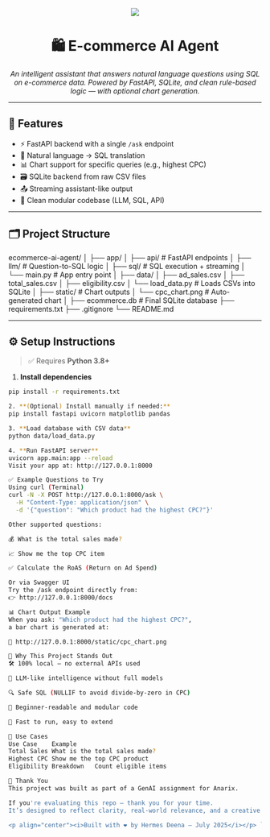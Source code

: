 <p align="center">
  <img src="https://img.shields.io/badge/E--commerce%20AI%20Agent-🛍️%20FastAPI%20%7C%20SQL%20%7C%20LLM-purple?style=for-the-badge" />
</p>

<h1 align="center">🛍️ E-commerce AI Agent</h1>

<p align="center"><i>
An intelligent assistant that answers natural language questions using SQL on e-commerce data.  
Powered by FastAPI, SQLite, and clean rule-based logic — with optional chart generation.
</i></p>

---

## 🚀 Features

- ⚡ FastAPI backend with a single `/ask` endpoint
- 🧠 Natural language → SQL translation
- 📊 Chart support for specific queries (e.g., highest CPC)
- 🗃️ SQLite backend from raw CSV files
- 📤 Streaming assistant-like output
- 🧱 Clean modular codebase (LLM, SQL, API)

---

## 🗂️ Project Structure

ecommerce-ai-agent/
│
├── app/
│ ├── api/ # FastAPI endpoints
│ ├── llm/ # Question-to-SQL logic
│ ├── sql/ # SQL execution + streaming
│ └── main.py # App entry point
│
├── data/
│ ├── ad_sales.csv
│ ├── total_sales.csv
│ ├── eligibility.csv
│ └── load_data.py # Loads CSVs into SQLite
│
├── static/ # Chart outputs
│ └── cpc_chart.png # Auto-generated chart
│
├── ecommerce.db # Final SQLite database
├── requirements.txt
├── .gitignore
└── README.md


---

## ⚙️ Setup Instructions

> ✅ Requires **Python 3.8+**

1. **Install dependencies**
```bash
pip install -r requirements.txt

2. **(Optional) Install manually if needed:**
pip install fastapi uvicorn matplotlib pandas

3. **Load database with CSV data**
python data/load_data.py

4. **Run FastAPI server**
uvicorn app.main:app --reload
Visit your app at: http://127.0.0.1:8000

✅ Example Questions to Try
Using curl (Terminal)
curl -N -X POST http://127.0.0.1:8000/ask \
  -H "Content-Type: application/json" \
  -d '{"question": "Which product had the highest CPC?"}'

Other supported questions:

💰 What is the total sales made?

📈 Show me the top CPC item

✅ Calculate the RoAS (Return on Ad Spend)

Or via Swagger UI
Try the /ask endpoint directly from:
👉 http://127.0.0.1:8000/docs

📊 Chart Output Example
When you ask: "Which product had the highest CPC?",
a bar chart is generated at:

📍 http://127.0.0.1:8000/static/cpc_chart.png

🎯 Why This Project Stands Out
🛠️ 100% local — no external APIs used

🧠 LLM-like intelligence without full models

🔍 Safe SQL (NULLIF to avoid divide-by-zero in CPC)

🧼 Beginner-readable and modular code

🚀 Fast to run, easy to extend

🧪 Use Cases
Use Case	Example
Total Sales	What is the total sales made?
Highest CPC	Show me the top CPC product
Eligibility Breakdown	Count eligible items

🙌 Thank You
This project was built as part of a GenAI assignment for Anarix.

If you're evaluating this repo — thank you for your time.
It’s designed to reflect clarity, real-world relevance, and a creative personal touch.

<p align="center"><i>Built with ❤️ by Hermes Deena — July 2025</i></p> ```